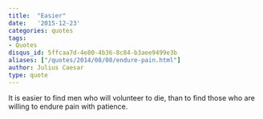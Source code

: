 ```yaml
---
title:  "Easier"
date:   '2015-12-23'
categories: quotes
tags:
- Quotes
disqus_id: 5ffcaa7d-4e80-4b36-8c84-b3aee9499e3b
aliases: ["/quotes/2014/08/08/endure-pain.html"]
author: Julius Caesar
type: quote
---
```


It is easier to find men who will volunteer to die, than to find those who are willing to endure pain with patience.

